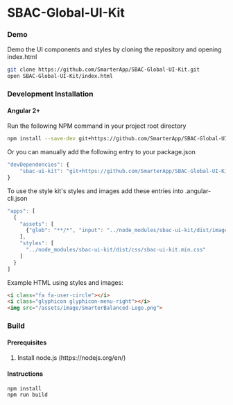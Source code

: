 # SBAC-Global-UI-Kit
### Demo
Demo the UI components and styles by cloning the repository and opening index.html
```bash
git clone https://github.com/SmarterApp/SBAC-Global-UI-Kit.git
open SBAC-Global-UI-Kit/index.html
```
### Development Installation
#### Angular 2+
Run the following NPM command in your project root directory
```bash
npm install --save-dev git+https://github.com/SmarterApp/SBAC-Global-UI-Kit.git#develop
```
Or you can manually add the following entry to your package.json
```javascript
"devDependencies": {
    "sbac-ui-kit": "git+https://github.com/SmarterApp/SBAC-Global-UI-Kit.git#develop"
}
```
To use the style kit's styles and images add these entries into .angular-cli.json
```javascript
"apps": [
  {
    "assets": [
      {"glob": "**/*", "input": "../node_modules/sbac-ui-kit/dist/images", "output": "assets/image"}
    ],
    "styles": [
      "../node_modules/sbac-ui-kit/dist/css/sbac-ui-kit.min.css"
    ]
  }
]
```
Example HTML using styles and images:
```html
<i class="fa fa-user-circle"></i>
<i class="glyphicon glyphicon-menu-right"></i>
<img src="/assets/image/SmarterBalanced-Logo.png">
```
### Build
#### Prerequisites
<ol>
    <li>Install node.js (https://nodejs.org/en/)</li>
</ol>

#### Instructions
```bash
npm install
npm run build
```